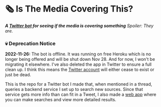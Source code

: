 # 🗞 Is The Media Covering This?
***A [Twitter bot](https://twitter.com/aretheycovering) for seeing if the media is covering something*** *Spoiler: They are.*

### 💀 Deprecation Notice
**2022-11-26:** The bot is offline. It was running on free Heroku which is no longer being offered and will be shut down Nov 28. And for now, I won't be migrating it elsewhere. I've also deleted the app in Twitter to ensure a full clean up. I think this means the [Twitter account](https://twitter.com/aretheycovering) will either cease to exist or just be dead.

This is the repo for a Twitter bot I made that, when mentioned in a thread, queries a backend service I set up to search new sources.
Since that service gets more info than can fit in a Tweet, I also made a [web app](https://github.com/jasonflorentino/is-the-media-covering-this-webapp)
where you can make searches and view more detailed results.
